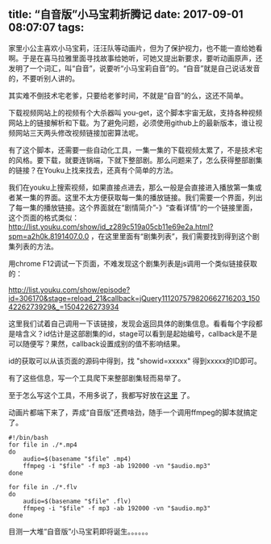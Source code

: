 title: “自音版”小马宝莉折腾记
date: 2017-09-01 08:07:07
tags:
---

家里小公主喜欢小马宝莉，汪汪队等动画片，但为了保护视力，也不能一直给她看啊。于是在喜马拉雅里面寻找故事给她听，可她又提出新要求，要听动画原声，还发明了一个词汇，叫“自音”，说要听“小马宝莉自音”的。“自音”就是自己说话发音的，不要听别人讲的。

其实难不倒技术宅老爹，只要给老爹时间，不就是“自音”的么，这还不简单。

下载视频网站上的视频有个大杀器叫 you-get，这个脚本宇宙无敌，支持各种视频网站上的链接解析和下载。为了避免问题，必须使用github上的最新版本，谁让视频网站三天两头修改视频链接加密算法呢。

有了这个脚本，还需要一些自动化工具，一集一集的下载视频太累了，不是技术宅的风格。要下载，就要连锅端，下就下整部剧。那么问题来了，怎么获得整部剧集的链接？在Youku上找来找去，还真有个简单的方法。

我们在youku上搜索视频，如果直接点进去，那么一般是会直接进入播放第一集或者某一集的界面。这里不太方便获取每一集的播放链接。我们需要一个界面，列出了每一集的播放链接。这个界面就在“剧情简介”-》“查看详情”的一个链接里面，这个页面的格式类似：  http://list.youku.com/show/id_z289c519a05cb11e69e2a.html?spm=a2h0k.8191407.0.0 ，在这里里面有“剧集列表”，我们需要找到得到这个剧集列表的方法。

用chrome F12调试一下页面，不难发现这个剧集列表是js调用一个类似链接获取的：

http://list.youku.com/show/episode?id=306170&stage=reload_21&callback=jQuery111207579820662716203_1504226273929&_=1504226273934

这里我们试着自己调用一下该链接，发现会返回具体的剧集信息。看看每个字段都是啥含义？id估计是这部剧集的id，stage可以看到是起始编号，callback是不是可以随便写？果然，callback设置成别的值不影响结果。

id的获取可以从该页面的源码中得到，找 "showid=xxxxx" 得到xxxxx的ID即可。

有了这些信息，写一个工具爬下来整部剧集轻而易举了。

至于怎么写这个工具，不用多说了，我都写好放在[这里](https://github.com/fire3/album-get) 了。

动画片都端下来了，弄成“自音版”还费啥劲，随手一个调用ffmpeg的脚本就搞定了。

```
#!/bin/bash
for file in ./*.mp4
do
    audio=$(basename "$file" .mp4)
    ffmpeg -i "$file" -f mp3 -ab 192000 -vn "$audio.mp3"
done
 
for file in ./*.flv
do
    audio=$(basename "$file" .flv)
    ffmpeg -i "$file" -f mp3 -ab 192000 -vn "$audio.mp3"
done
```

目测一大堆“自音版”小马宝莉即将诞生。。。。。。
